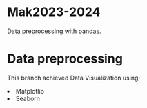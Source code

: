 # Mak2023-2024

Data preprocessing with pandas.

# Data preprocessing

This branch achieved Data Visualization using;

<li>Matplotlib</li>
<li>Seaborn</li>
